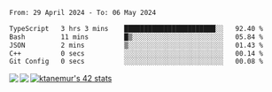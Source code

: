 <!--START_SECTION:waka-->

```txt
From: 29 April 2024 - To: 06 May 2024

TypeScript   3 hrs 3 mins    ███████████████████████░░   92.40 %
Bash         11 mins         █▒░░░░░░░░░░░░░░░░░░░░░░░   05.84 %
JSON         2 mins          ▒░░░░░░░░░░░░░░░░░░░░░░░░   01.43 %
C++          0 secs          ░░░░░░░░░░░░░░░░░░░░░░░░░   00.14 %
Git Config   0 secs          ░░░░░░░░░░░░░░░░░░░░░░░░░   00.08 %
```

<!--END_SECTION:waka-->
<a href="https://github.com/anuraghazra/github-readme-stats">
  <img align="left" src="https://github-readme-stats.vercel.app/api?username=Tanesan&count_private=true&show_icons=true" />
<img align="left" src="https://github-readme-stats.vercel.app/api/top-langs/?username=Tanesan" />
</a>

[![ktanemur's 42 stats](https://badge42.vercel.app/api/v2/cl1wslf6s002109l771rng2w8/stats?cursusId=21&coalitionId=62)](https://github.com/JaeSeoKim/badge42)
